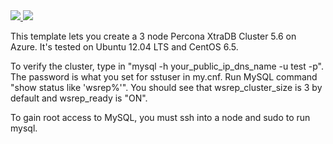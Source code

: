 <a href="https://portal.azure.com/#create/Microsoft.Template/uri/https%3A%2F%2Fraw.githubusercontent.com%2Frobotechredmond%2Fmysql-ha-pxc%2Fmaster%2Fazuredeploy.json" target="_blank">
    <img src="http://azuredeploy.net/deploybutton.png"/>
</a>
<a href="http://armviz.io/#/?load=https%3A%2F%2Fraw.githubusercontent.com%2Frobotechredmond%2Fmysql-ha-pxc%2Fmaster%2Fazuredeploy.json" target="_blank">
  <img src="http://armviz.io/visualizebutton.png"/>
</a>

This template lets you create a 3 node Percona XtraDB Cluster 5.6 on Azure.  It's tested on Ubuntu 12.04 LTS and CentOS 6.5.  

To verify the cluster, type in "mysql -h your_public_ip_dns_name -u test -p".  The password is what you set for sstuser in my.cnf. Run MySQL command "show status like 'wsrep%'".  You should see that wsrep_cluster_size is 3 by default and wsrep_ready is "ON". 

To gain root access to MySQL, you must ssh into a node and sudo to run mysql.   
